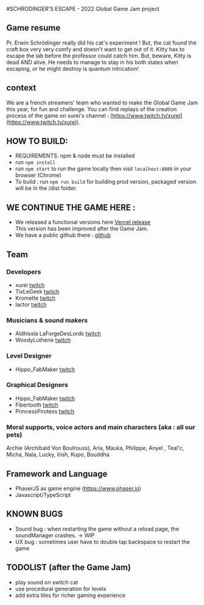 #SCHRODINGER'S ESCAPE - 2022 Global Game Jam project

## Game resume
Pr. Erwin Schrödinger really did his cat's experiment ! But, the cat found the craft box very very comfy and doesn't want to get out of it. Kitty has to escape the lab before the professor could catch him. But, beware, Kitty is dead AND alive. He needs to manage to stay in his both states when escaping, or he might destroy is quantum intrication!

## context

We are a french streamers' team who wanted to make the Global Game Jam this year, for fun and challenge.
You can find replays of the creation process of the game on xurei's channel : [https://www.twitch.tv/xurei](https://www.twitch.tv/xurei).

## HOW TO BUILD:
- REQUIREMENTS: npm & node must be installed
- run `npm install`
- run `npm start` to run the game locally then visit `localhost:8080` in your browser (Chrome)
- To build : run `npm run build` for building prod version, packaged version will be in the /dist folder.

## WE CONTINUE THE GAME HERE :
- We released a functional versions here [Vercel release](https://ggj2022.vercel.app)  
  This version has been improved after the Game Jam. 
- We have a public github there : [github](https://github.com/lactorr/gamejam)

## Team

### Developers
- xurei [twitch](https://www.twitch.tv/xurei)
- TixLeGeek [twitch](https://www.twitch.tv/tixlegeek)
- Kromette [twitch](https://www.twitch.tv/kromette)
- lactor [twitch](https://www.twitch.tv/lactorr)

### Musicians & sound makers
- Aldhissla LaForgeDesLords [twitch](https://www.twitch.tv/laforgedeslords)
- WoodyLutherie [twitch](https://www.twitch.tv/woodylutherie)

### Level Designer
- Hippo_FabMaker [twitch](https://www.twitch.tv/hippo_fabmaker)

### Graphical Designers
- Hippo_FabMaker [twitch](https://www.twitch.tv/hippo_fabmaker)
- Fibertooth [twitch](https://www.twitch.tv/fibertooth)
- PrincessPirotess [twitch](https://www.twitch.tv/princesspirotess)

### Moral supports, voice actors and main characters (aka : all our pets)
Archie (Archibald Von Boulrouss), Aria, Mauka, Philippe, Anyel , Teal'c,
Micha, Nala, Lucky, Irish, Kupo, Bouddha

## Framework and Language
- PhaserJS as game engine (https://www.phaser.io)
- Javascript/TypeScript

## KNOWN BUGS

- Sound bug : when restarting the game without a reload page, the soundManager crashes. -> WIP
- UX bug : sometimes user have to double tap backspace to restart the game

## TODOLIST (after the Game Jam)
- play sound on switch cat
- use procedural generation for levels
- add extra tiles for richer gaming experience
